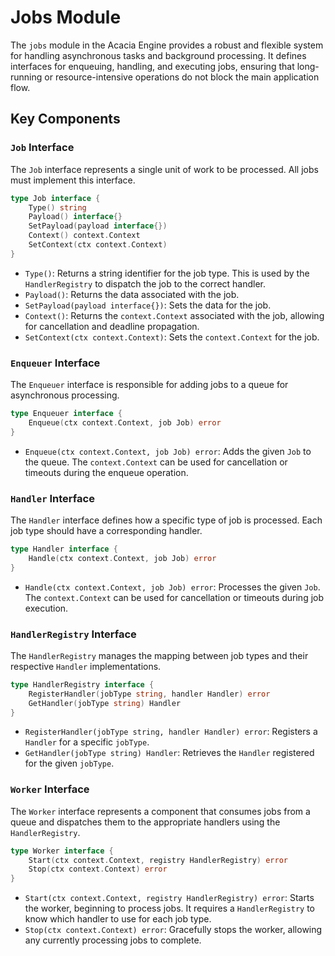 # Jobs Module

The `jobs` module in the Acacia Engine provides a robust and flexible system for handling asynchronous tasks and background processing. It defines interfaces for enqueuing, handling, and executing jobs, ensuring that long-running or resource-intensive operations do not block the main application flow.

## Key Components

### `Job` Interface

The `Job` interface represents a single unit of work to be processed. All jobs must implement this interface.

```go
type Job interface {
	Type() string
	Payload() interface{}
	SetPayload(payload interface{})
	Context() context.Context
	SetContext(ctx context.Context)
}
```

*   `Type()`: Returns a string identifier for the job type. This is used by the `HandlerRegistry` to dispatch the job to the correct handler.
*   `Payload()`: Returns the data associated with the job.
*   `SetPayload(payload interface{})`: Sets the data for the job.
*   `Context()`: Returns the `context.Context` associated with the job, allowing for cancellation and deadline propagation.
*   `SetContext(ctx context.Context)`: Sets the `context.Context` for the job.

### `Enqueuer` Interface

The `Enqueuer` interface is responsible for adding jobs to a queue for asynchronous processing.

```go
type Enqueuer interface {
	Enqueue(ctx context.Context, job Job) error
}
```

*   `Enqueue(ctx context.Context, job Job) error`: Adds the given `Job` to the queue. The `context.Context` can be used for cancellation or timeouts during the enqueue operation.

### `Handler` Interface

The `Handler` interface defines how a specific type of job is processed. Each job type should have a corresponding handler.

```go
type Handler interface {
	Handle(ctx context.Context, job Job) error
}
```

*   `Handle(ctx context.Context, job Job) error`: Processes the given `Job`. The `context.Context` can be used for cancellation or timeouts during job execution.

### `HandlerRegistry` Interface

The `HandlerRegistry` manages the mapping between job types and their respective `Handler` implementations.

```go
type HandlerRegistry interface {
	RegisterHandler(jobType string, handler Handler) error
	GetHandler(jobType string) Handler
}
```

*   `RegisterHandler(jobType string, handler Handler) error`: Registers a `Handler` for a specific `jobType`.
*   `GetHandler(jobType string) Handler`: Retrieves the `Handler` registered for the given `jobType`.

### `Worker` Interface

The `Worker` interface represents a component that consumes jobs from a queue and dispatches them to the appropriate handlers using the `HandlerRegistry`.

```go
type Worker interface {
	Start(ctx context.Context, registry HandlerRegistry) error
	Stop(ctx context.Context) error
}
```

*   `Start(ctx context.Context, registry HandlerRegistry) error`: Starts the worker, beginning to process jobs. It requires a `HandlerRegistry` to know which handler to use for each job type.
*   `Stop(ctx context.Context) error`: Gracefully stops the worker, allowing any currently processing jobs to complete.
